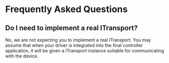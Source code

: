 # Frequently Asked Questions

## Do I need to implement a real ITransport?

No, we are not expecting you to implement a real ITransport. You may assume that when your driver is integrated into the
final controller application, it will be given a ITransport instance suitable for communicating with the device.
